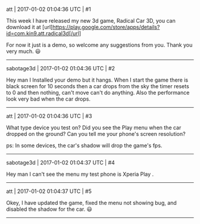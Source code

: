 att | 2017-01-02 01:04:36 UTC | #1

This week I have released my new 3d game, Radical Car 3D, you can download it at 
[url]https://play.google.com/store/apps/details?id=com.kin9.att.radical3d[/url]

For now it just is a demo, so welcome any suggestions from you. Thank you very much.
 :smiley:

-------------------------

sabotage3d | 2017-01-02 01:04:36 UTC | #2

Hey man I Installed your demo but it hangs. When I start the game there is black screen for 10 seconds then a car drops from the sky the timer resets to 0 and then nothing, can't move can't do anything. Also the performance look very bad when the car drops.

-------------------------

att | 2017-01-02 01:04:36 UTC | #3

What type device you test on? Did you see the Play menu when the car dropped on the ground?
Can you tell me your phone's screen resolution?

ps: In some devices, the car's shadow will drop the game's fps.

-------------------------

sabotage3d | 2017-01-02 01:04:37 UTC | #4

Hey man I can't see the menu my test phone is Xperia Play .

-------------------------

att | 2017-01-02 01:04:37 UTC | #5

Okey, I have updated the game, fixed the menu not showing bug, and disabled the shadow for the car. :smiley:

-------------------------

